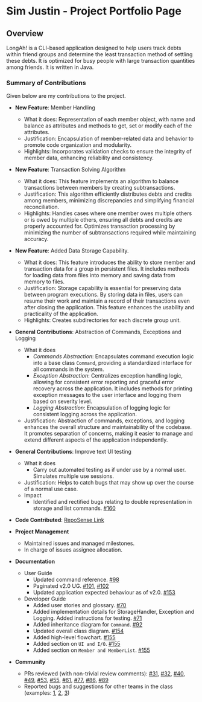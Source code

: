 # Sim Justin - Project Portfolio Page

## Overview

LongAh! is a CLI-based application designed to help users track debts within friend groups and determine the least transaction method of settling these debts. It is optimized for busy people with large transaction quantities among friends. It is written in Java.

### Summary of Contributions

Given below are my contributions to the project.

* **New Feature**: Member Handling
  * What it does: Representation of each member object, with name and balance as attributes and methods to get, set or modify each of the attributes.
  * Justification: Encapsulation of member-related data and behavior to promote code organization and modularity.
  * Highlights: Incorporates validation checks to ensure the integrity of member data, enhancing reliability and consistency.

* **New Feature**: Transaction Solving Algorithm
  * What it does: This feature implements an algorithm to balance transactions between members by creating subtransactions.
  * Justification: This algorithm efficiently distributes debts and credits among members, minimizing discrepancies and simplifying financial reconciliation.
  * Highlights: Handles cases where one member owes multiple others or is owed by multiple others, ensuring all debts and credits are properly accounted for. Optimizes transaction processing by minimizing the number of subtransactions required while maintaining accuracy.

* **New Feature**: Added Data Storage Capability.
  * What it does: This feature introduces the ability to store member and transaction data for a group in persistent files. It includes methods for loading data from files into memory and saving data from memory to files.
  * Justification: Storage capability is essential for preserving data between program executions. By storing data in files, users can resume their work and maintain a record of their transactions even after closing the application. This feature enhances the usability and practicality of the application.
  * Highlights: Creates subdirectories for each discrete group unit.

* **General Contributions**: Abstraction of Commands, Exceptions and Logging
  * What it does
    * *Commands Abstraction*: Encapsulates command execution logic into a base class `Command`, providing a standardized interface for all commands in the system.
    * *Exception Abstraction*: Centralizes exception handling logic, allowing for consistent error reporting and graceful error recovery across the application. It includes methods for printing exception messages to the user interface and logging them based on severity level.
    * *Logging Abstraction*: Encapsulation of logging logic for consistent logging across the application.
  * Justification: Abstraction of commands, exceptions, and logging enhances the overall structure and maintainability of the codebase. It promotes separation of concerns, making it easier to manage and extend different aspects of the application independently.

* **General Contributions**: Improve text UI testing
  * What it does
    * Carry out automated testing as if under use by a normal user. Simulates multiple use sessions.
  * Justification: Helps to catch bugs that may show up over the course of a normal use case.
  * Impact
    * Identified and rectified bugs relating to double representation in storage and list commands. [#160](https://github.com/AY2324S2-CS2113-T15-1/tp/pull/160)

* **Code Contributed**: [RepoSense Link](https://nus-cs2113-ay2324s2.github.io/tp-dashboard/?search=1simjustin&breakdown=true&sort=groupTitle%20dsc&sortWithin=title&since=2024-02-23&timeframe=commit&mergegroup=&groupSelect=groupByRepos&checkedFileTypes=docs~functional-code~test-code~other)

* **Project Management**
  * Maintained issues and managed milestones.
  * In charge of issues assignee allocation.

* **Documentation**
  * User Guide
    * Updated command reference. [#98](https://github.com/AY2324S2-CS2113-T15-1/tp/pull/98)
    * Paginated v2.0 UG. [#101](https://github.com/AY2324S2-CS2113-T15-1/tp/pull/101), [#102](https://github.com/AY2324S2-CS2113-T15-1/tp/pull/102)
    * Updated application expected behaviour as of v2.0. [#153](https://github.com/AY2324S2-CS2113-T15-1/tp/pull/153)
  * Developer Guide
    * Added user stories and glossary. [#70](https://github.com/AY2324S2-CS2113-T15-1/tp/pull/70)
    * Added implementation details for StorageHandler, Exception and Logging. Added instructions for testing. [#71](https://github.com/AY2324S2-CS2113-T15-1/tp/pull/71)
    * Added inheritance diagram for `Command`. [#92](https://github.com/AY2324S2-CS2113-T15-1/tp/pull/92)
    * Updated overall class diagram. [#154](https://github.com/AY2324S2-CS2113-T15-1/tp/pull/154)
    * Added high-level flowchart. [#155](https://github.com/AY2324S2-CS2113-T15-1/tp/pull/155)
    * Added section on `UI and I/O`. [#155](https://github.com/AY2324S2-CS2113-T15-1/tp/pull/155)
    * Added section on `Member and MemberList`. [#155](https://github.com/AY2324S2-CS2113-T15-1/tp/pull/155)
  
* **Community**
  * PRs reviewed (with non-trivial review comments): [#31](https://github.com/AY2324S2-CS2113-T15-1/tp/pull/31), [#32](https://github.com/AY2324S2-CS2113-T15-1/tp/pull/32), [#40](https://github.com/AY2324S2-CS2113-T15-1/tp/pull/40), [#49](https://github.com/AY2324S2-CS2113-T15-1/tp/pull/49), [#53](https://github.com/AY2324S2-CS2113-T15-1/tp/pull/53), [#55](https://github.com/AY2324S2-CS2113-T15-1/tp/pull/55), [#61](https://github.com/AY2324S2-CS2113-T15-1/tp/pull/61), [#77](https://github.com/AY2324S2-CS2113-T15-1/tp/pull/77), [#86](https://github.com/AY2324S2-CS2113-T15-1/tp/pull/86), [#89](https://github.com/AY2324S2-CS2113-T15-1/tp/pull/89)
  * Reported bugs and suggestions for other teams in the class (examples: [1](https://github.com/1simjustin/ped/issues/1), [2](https://github.com/1simjustin/ped/issues/2), [3](https://github.com/1simjustin/ped/issues/6))
